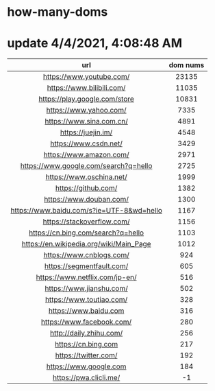 # how-many-doms

# update 4/4/2021, 4:08:48 AM

url | dom nums
:-: | :-:
https://www.youtube.com/ | 23135
https://www.bilibili.com/ | 11035
https://play.google.com/store | 10831
https://www.yahoo.com/ | 7335
https://www.sina.com.cn/ | 4891
https://juejin.im/ | 4548
https://www.csdn.net/ | 3429
https://www.amazon.com/ | 2971
https://www.google.com/search?q=hello | 2725
https://www.oschina.net/ | 1999
https://github.com/ | 1382
https://www.douban.com/ | 1300
https://www.baidu.com/s?ie=UTF-8&wd=hello | 1167
https://stackoverflow.com/ | 1156
https://cn.bing.com/search?q=hello | 1103
https://en.wikipedia.org/wiki/Main_Page | 1012
https://www.cnblogs.com/ | 924
https://segmentfault.com/ | 605
https://www.netflix.com/jp-en/ | 516
https://www.jianshu.com/ | 502
https://www.toutiao.com/ | 328
https://www.baidu.com | 316
https://www.facebook.com/ | 280
http://daily.zhihu.com/ | 256
https://cn.bing.com | 217
https://twitter.com/ | 192
https://www.google.com | 184
https://pwa.clicli.me/ | -1
